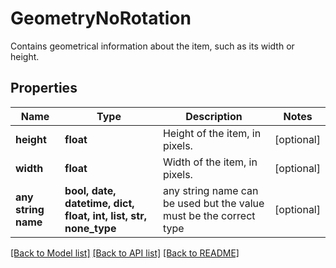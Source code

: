 # GeometryNoRotation

Contains geometrical information about the item, such as its width or height.

## Properties
Name | Type | Description | Notes
------------ | ------------- | ------------- | -------------
**height** | **float** | Height of the item, in pixels. | [optional] 
**width** | **float** | Width of the item, in pixels. | [optional] 
**any string name** | **bool, date, datetime, dict, float, int, list, str, none_type** | any string name can be used but the value must be the correct type | [optional]

[[Back to Model list]](../README.md#documentation-for-models) [[Back to API list]](../README.md#documentation-for-api-endpoints) [[Back to README]](../README.md)


